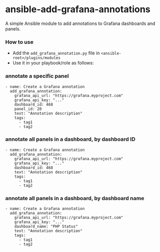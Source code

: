 # ansible-add-grafana-annotations

A simple Ansible module to add annotations to Grafana dashboards and panels.

### How to use

- Add the `add_grafana_annotation.py` file in `<ansible-root>/plugins/modules`
- Use it in your playbook/role as follows:

### annotate a specific panel
```
- name: Create a Grafana annotation
  add_grafana_annotation:
    grafana_api_url: "https://grafana.myproject.com"
    grafana_api_key: "..."
    dashboard_id: 468
    panel_id: 20
    text: "Annotation description"
    tags:
      - tag1
      - tag2
```

### annotate all panels in a dashboard, by dashboard ID
```
- name: Create a Grafana annotation
  add_grafana_annotation:
    grafana_api_url: "https://grafana.myproject.com"
    grafana_api_key: "..."
    dashboard_id: 468
    text: "Annotation description"
    tags:
      - tag1
      - tag2
```

### annotate all panels in a dashboard, by dashboard name
```
- name: Create a Grafana annotation
  add_grafana_annotation:
    grafana_api_url: "https://grafana.myproject.com"
    grafana_api_key: "..."
    dashboard_name: "PHP Status"
    text: "Annotation description"
    tags:
      - tag1
      - tag2
```